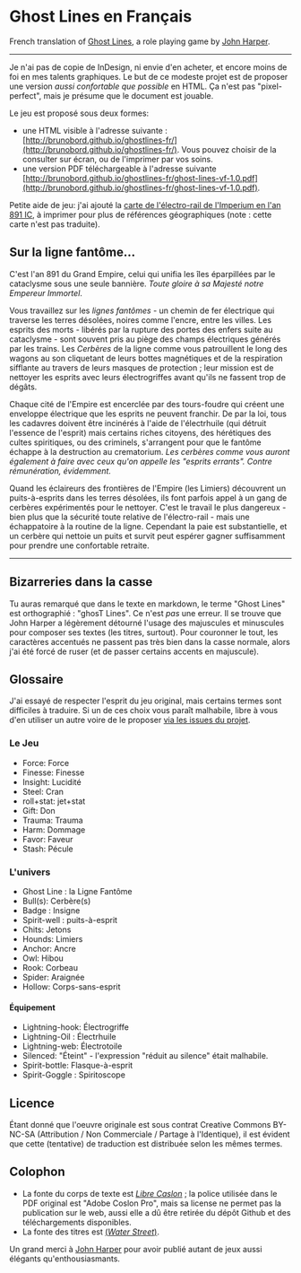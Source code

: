 # Ghost Lines en Français

French translation of [Ghost Lines](http://www.onesevendesign.com/ghostlines/),
a role playing game by [John Harper](http://www.onesevendesign.com/).

----

Je n'ai pas de copie de InDesign, ni envie d'en acheter, et encore moins de foi
en mes talents graphiques. Le but de ce modeste projet est de proposer  une
version *aussi confortable que possible* en HTML. Ça n'est pas "pixel-perfect",
mais je présume que le document est jouable.

Le jeu est proposé sous deux formes:

* une HTML visible à l'adresse suivante : [http://brunobord.github.io/ghostlines-fr/](http://brunobord.github.io/ghostlines-fr/). Vous pouvez choisir de la consulter sur écran, ou de l'imprimer par vos soins.
* une version PDF téléchargeable à l'adresse suivante [http://brunobord.github.io/ghostlines-fr/ghost-lines-vf-1.0.pdf](http://brunobord.github.io/ghostlines-fr/ghost-lines-vf-1.0.pdf).

Petite aide de jeu: j'ai ajouté la
[carte de l'électro-rail de l'Imperium en l'an 891 IC](http://brunobord.github.io/ghostlines-fr/3rd_age_map.jpg), à imprimer pour plus de références géographiques (note : cette carte n'est pas traduite).

## Sur la ligne fantôme...

C'est l'an 891 du Grand Empire, celui qui unifia les îles éparpillées par le
cataclysme sous une seule bannière. *Toute gloire à sa Majesté notre Empereur
Immortel*.

Vous travaillez sur les *lignes fantômes* - un chemin de fer électrique qui
traverse les terres désolées, noires comme l'encre, entre les villes. Les
esprits des morts - libérés par la rupture des portes des enfers suite au
cataclysme - sont souvent pris au piège des champs électriques générés par les
trains. Les *Cerbères* de la ligne comme vous patrouillent le long des wagons au
son cliquetant de leurs bottes magnétiques et de la respiration sifflante au
travers de leurs masques de protection ; leur mission est de nettoyer les
esprits avec leurs électrogriffes avant qu'ils ne fassent trop de dégâts.

Chaque cité de l'Empire est encerclée par des tours-foudre qui créent une
enveloppe électrique que les esprits ne peuvent franchir. De par la loi, tous
les cadavres doivent être incinérés à l'aide de l'électrhuile (qui détruit
l'essence de l'esprit) mais certains riches citoyens, des hérétiques des cultes
spiritiques, ou des criminels, s'arrangent pour que le fantôme échappe à la
destruction au crematorium. *Les cerbères comme vous auront également à faire
avec ceux qu'on appelle les "esprits errants". Contre rémunération, évidemment.*

Quand les éclaireurs des frontières de l'Empire (les Limiers) découvrent un
puits-à-esprits dans les terres désolées, ils font parfois appel à un gang de
cerbères expérimentés pour le nettoyer. C'est le travail le plus dangereux - bien
plus que la sécurité toute relative de l'électro-rail - mais une échappatoire à
la routine de la ligne. Cependant la paie est substantielle, et un cerbère qui
nettoie un puits et survit peut espérer gagner suffisamment pour prendre une
confortable retraite.

----

## Bizarreries dans la casse

Tu auras remarqué que dans le texte en markdown, le terme "Ghost Lines" est
orthographié : "ghosT Lines". Ce n'est *pas* une erreur. Il se trouve que John
Harper a légèrement détourné l'usage des majuscules et minuscules pour composer
ses textes (les titres, surtout). Pour couronner le tout, les caractères
accentués ne passent pas très bien dans la casse normale, alors j'ai été forcé
de ruser (et de passer certains accents en majuscule).

## Glossaire

J'ai essayé de respecter l'esprit du jeu original, mais certains termes sont
difficiles à traduire. Si un de ces choix vous paraît malhabile, libre à vous
d'en utiliser un autre voire de le proposer
[via les issues du projet](https://github.com/brunobord/ghostlines-fr/issues).


### Le Jeu

* Force: Force
* Finesse: Finesse
* Insight: Lucidité
* Steel: Cran
* roll+stat: jet+stat
* Gift: Don
* Trauma: Trauma
* Harm: Dommage
* Favor: Faveur
* Stash: Pécule

### L'univers

* Ghost Line : la Ligne Fantôme
* Bull(s): Cerbère(s)
* Badge : Insigne
* Spirit-well : puits-à-esprit
* Chits: Jetons
* Hounds: Limiers
* Anchor: Ancre
* Owl: Hibou
* Rook: Corbeau
* Spider: Araignée
* Hollow: Corps-sans-esprit

#### Équipement

* Lightning-hook: Électrogriffe
* Lightning-Oil : Électrhuile
* Lightning-web: Électrotoile
* Silenced: "Éteint" - l'expression "réduit au silence" était malhabile.
* Spirit-bottle: Flasque-à-esprit
* Spirit-Goggle : Spiritoscope

## Licence

Étant donné que l'oeuvre originale est sous contrat Creative Commons BY-NC-SA
(Attribution / Non Commerciale / Partage à l'Identique), il est évident que
cette (tentative) de traduction est distribuée selon les mêmes termes.

## Colophon

* La fonte du corps de texte est [*Libre Caslon*](http://www.impallari.com/librecaslon) ; la police utilisée dans le PDF original est "Adobe Coslon Pro", mais sa license ne permet pas la publication sur le web, aussi elle a dû être retirée du dépôt Github et des téléchargements disponibles.
* La fonte des titres est [(*Water Street*)](http://www.dafont.com/water-street-detour.font).

Un grand merci à [John Harper](http://onesevendesign.com/) pour avoir publié autant de jeux aussi élégants qu'enthousiasmants.
